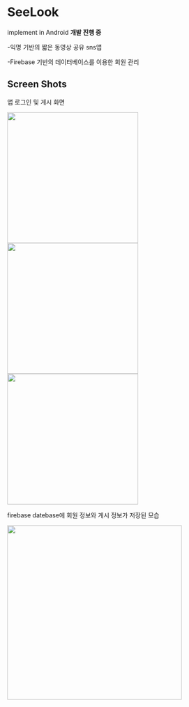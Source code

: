 # SeeLook
implement in Android **개발 진행 중**

-익명 기반의 짧은 동영상 공유 sns앱

-Firebase 기반의 데이터베이스를 이용한 회원 관리

Screen Shots
-----

앱 로그인 및 게시 화면

<div>
<img width="300" src = "https://user-images.githubusercontent.com/66946182/97982367-04e30500-1e17-11eb-822b-e040c8abd29c.png">
<img width="300" src = "https://user-images.githubusercontent.com/66946182/97982439-23e19700-1e17-11eb-8e78-cf69ea374711.png">
<img width="300" src = "https://user-images.githubusercontent.com/66946182/99532818-3dbed480-29e8-11eb-8d2e-0b61239951b6.png">
</div>

firebase datebase에 회원 정보와 게시 정보가 저장된 모습 

<img width = "400" src = "https://user-images.githubusercontent.com/66946182/99533167-cccbec80-29e8-11eb-9d10-8be1a9bac349.png">
